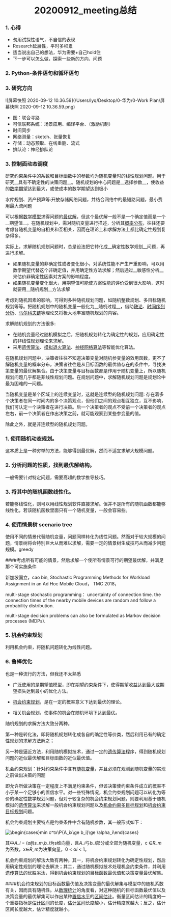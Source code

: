 # <center>20200912_meeting总结</center>


### 1. 心得

- 勿用试探性语气，不自信的表现
- Research延展性，平时多积累
- 适当说出自己的想法，华为需要+自己hold住
- 下一步可以怎么做，探索一些新的方向、问题

### 2. Python-条件语句和循环语句

### 3. 研究方向

![屏幕快照 2020-09-12 10.36.59](/Users/lyq/Desktop/0-华为/0-Work Plan/屏幕快照 2020-09-12 10.36.59.png)

- 图：联合寻路
- 可信联邦系统：场景应用、编译平台、（激励机制）
- 时间同步
- 网络测量：sketch、张量恢复
- 存储：动态预取、在线重删、流式 
- 排队论：神经排队论



### 3. 控制面动态调度

研究约束条件中的系数和目标函数中的参数均为随机变量时的线性规划问题。用于研究__具有不确定性的决策问题__。随机规划的中心问题是__选择参数__，使收益的[数学期望](https://baike.baidu.com/item/数学期望/5362790)达到最大，或使成本的数学期望达到极小

水库规划、资产预算等:开放存储网络问题，并结合网络中的最短路问题，最小费用最大流问题

可以根据[数学模型](https://baike.baidu.com/item/数学模型/1376909)求得问题的[最优解](https://baike.baidu.com/item/最优解)，但这个最优解一般不是一个确定值而是一个__期望值__。在随机规划中，需对随机变量进行描述，分析其[概率分布](https://baike.baidu.com/item/概率分布)，往往还要考虑各随机变量的自相关和互相关，因而在理论上和求解方法上都比确定性规划复杂得多。

实际上，求解随机规划问题时，总是设法把它转化成__确定性数学规划__问题，再进行求解。

- 如果随机变量的非确定性或者变化很小，对系统性能不产生严重影响，可以用数学期望代替这个非确定值，并用确定性方法求解；然后通过__敏感性分析__来估价非确定性因素对方案的影响程度。
- 如果随机变量变化很大，用期望值可能使方案性能的评价受到很大影响，这时就要用__随机规划__方法求解

考虑到随机因素的影响，可得到多种随机规划问题，如随机整数规划、多目标随机规划等等。把随机规划中的随机变量一般化为__随机过程__，借助[鞅论](https://baike.baidu.com/item/鞅论)、[时间序列分析](https://baike.baidu.com/item/时间序列分析)、[马尔科夫链](https://baike.baidu.com/item/马尔科夫链)等理论又将极大地丰富随机规划的内容。

求解随机规划的方法很多:

- 在随机变量经过随机模拟之后，把随机规划转化为确定性的规划，应用确定性的非线性规划理论来求解。
- 采用[遗传算法](https://baike.baidu.com/item/遗传算法)、[模拟退火算法](https://baike.baidu.com/item/模拟退火算法)、[神经网络算法](https://baike.baidu.com/item/神经网络算法)等智能优化算法。

在随机规划问题中，决策者往往不知道决策变量对随机参变量的效用函数，更不了解随机变量的概率分布，决策者往往是从目标函数的最优值存在的条件中，寻找决策变量的最优解集合。由于决策变量与目标函数都是作用于随机变量上，所以随机规划问题几乎都是非线性规划问题。在规划问题中，求解随机规划问题是规划论中最为困难的一问题。

当随机变量是某个区域上的连续变量时，这就是连续型的随机规划问题: 存在着多个决策者在同一时间内的多个决策观点，但他们之间的观点相互独立，互不影响，我们可认定一个决策者在进行决策。后一个决策者的观点不受前一个决策者的观点左右，前一个决策者在作出决策之前，就可能观察到某些参变量的值。

除此之外，就是非连续型的随机规划问题。



### 1. 使用随机动态规划。

这本质上是一种穷举的方法，能够得到最优解，然而不适宜求解大规模问题。

### 2. 分析问题的性质，找到最优解结构。

一般需要针对特定问题，需要高超的数学推导技巧。

### 3. 将其中的随机函数线性化。

若能够线性化，则可以用线性规划软件直接求解。但并不是所有的随机函数都能够线性化，若该随机函数里面只有一个随机变量，一般会容易些。

### 4. 使用情景树 scenario tree

使用不同的情景代替随机变量，问题同样转化为线性问题。然而对于较大规模的问题，情景树将会特别巨大从而难以求解，需要一定的情景树生成技巧从而减少问题规模。greedy

####考虑所有可能的情景，然后求解一个使所有情景可行的期望最优解，并满足那个可实施条件

新加坡国立，cao bin, Stochastic Programming Methods for Workload Assignment in an Ad Hoc Mobile Cloud， TMC 2018，

multi-stage stochastic programming： uncertainty of connection time. the connection times of the nearby mobile devices are random and follow a probability distribution.

multi-stage decision problems can also be formulated as Markov decision processes (MDPs).



### 5. 机会约束规划

利用机会约束，将随机问题转化为线性问题。

### 6. 鲁棒优化

也是一种流行的方法，但我还不太熟悉



- 广泛使用的是期望值模型，即在期望约束条件下，使得期望收益达到最大或期望损失达到最小的优化方法。

- [机会约束规划](http://wiki.mbalib.com/wiki/机会约束规划)，是在一定的概率意义下达到最优的理论。

- 相关机会规划，使事件的机会在随机环境下达到最优。

随机规划的求解方法大致分两种。

第一种是转化法，即将随机规划转化成各自的确定性等价类，然后利用已有的确定性规划的求解方法解之；

另一种是逼近方法，利用随机模拟技术，通过一定的[遗传算法](http://wiki.mbalib.com/wiki/遗传算法)程序，得到随机规划问题的近似最优解和目标函数的近似最优值。

 

机会约束规划：针对约束条件中含有[随机变量](http://wiki.mbalib.com/wiki/随机变量)，并且必须在观测到随机变量的实现之前做出决策的问题

即允许所做决策在一定程度上不满足约束条件，但该决策使约束条件成立的概率不小于某一个足够小的置信水平。对一些特殊情况，机会约束规划问题可以转化为等价的确定性数学规划问题，但对于较复杂的机会约束规划问题，则要利用基于随机模拟的[遗传算法](http://wiki.mbalib.com/wiki/遗传算法)来求解一般机会约束规划问题以及[机会约束多目标规划](http://wiki.mbalib.com/w/index.php?title=机会约束多目标规划&action=edit)和[机会约束目标规划](http://wiki.mbalib.com/w/index.php?title=机会约束目标规划&action=edit)问题。

机会约束规划主要特点是约束条件中含有随机参数，其一般形式如下：

![\begin{cases}min c^tx\\P{A_ix\ge b_i}\ge \alpha_i\end{cases}](http://wiki.mbalib.com/w/images/math/5/2/b/52b6b20d89cd77668e8f0ada516604f1.png)

其中*A_i* = (*a**i**j*)*s_m*,*b_i*为s维向量，且*A_i*与*b_i*部分或全部为随机变量，c ∈*R_m*为系数，x∈*R_m*为决策向量，0 < α*i* < 1。

机会约束规划的解法大致有两种。其一，将机会约束规划转化为确定性规划，然后用确定性规划的理论去解决；其二，通过随机模拟技术处理机会约束条件，并利用[遗传算法](http://wiki.mbalib.com/wiki/遗传算法)的优胜劣汰，得到机会约束规划的目标函数最优值和决策变量最优解集。

####机会约束规划的目标函数最优值及决策变量的最优解集与模型中的随机系数有关，因而具有随机性。从[数理统计](http://wiki.mbalib.com/wiki/数理统计)的角度看，对这种随机的目标函数最优值以及决策变量的最优解集可以作出某种[置信水平](http://wiki.mbalib.com/wiki/置信水平)的[区间估计](http://wiki.mbalib.com/wiki/区间估计)。衡量区间估计的精度的一个重要指标是[估计区间](http://wiki.mbalib.com/wiki/估计区间)的长度，[估计区间](http://wiki.mbalib.com/wiki/估计区间)长度越小，估计精度就越大；反之，估计区间长度越大，估计精度就越小。
